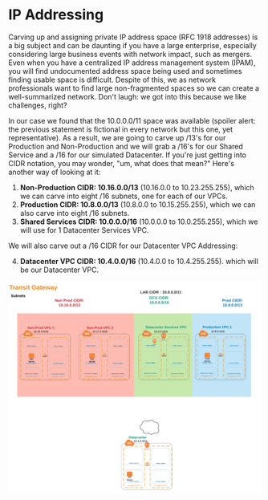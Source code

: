 # IP Addressing

Carving up and assigning private IP address space (RFC 1918 addresses) is a big subject and can be daunting if you have a large enterprise, especially considering large business events with network impact, such as mergers. Even when you have a centralized IP address management system (IPAM), you will find undocumented address space being used and sometimes finding usable space is difficult. Despite of this, we as network professionals want to find large non-fragmented spaces so we can create a well-summarized network. Don't laugh: we got into this because we like challenges, right?
<p>
In our case we found that the 10.0.0.0/11 space was available (spoiler alert: the previous statement is fictional in every network but this one, yet representative). As a result, we are going to carve up /13's for our Production and Non-Production and we will grab a /16's for our Shared Service and a /16 for our simulated Datacenter.
If you're just getting into CIDR notation, you may wonder, "um, what does that mean?" Here's another way of looking at it:

1. **Non-Production CIDR: 10.16.0.0/13** (10.16.0.0 to 10.23.255.255), which we can carve into eight /16 subnets, one for each of our VPCs.
2. **Production CIDR: 10.8.0.0/13** (10.8.0.0 to 10.15.255.255), which we can also carve into eight /16 subnets.
3. **Shared Services CIDR: 10.0.0.0/16** (10.0.0.0 to 10.0.255.255), which we will use for 1 Datacenter Services VPC.


We will also carve out a /16 CIDR for our Datacenter VPC Addressing:

4. **Datacenter VPC CIDR: 10.4.0.0/16** (10.4.0.0 to 10.4.255.255). which will be our Datacenter VPC.

![Speficy Details Screenshot](../images/hybrid-subnets-diagram.png)


